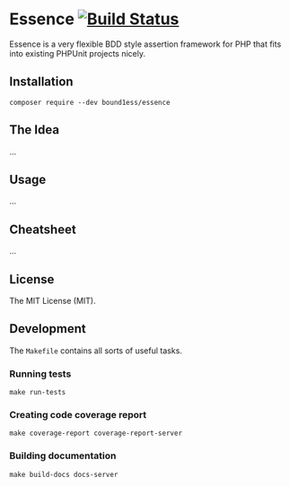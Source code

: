 # Essence [![Build Status](https://travis-ci.org/bound1ess/essence.svg?branch=master)](https://travis-ci.org/bound1ess/essence)

Essence is a very flexible BDD style assertion framework for PHP that fits into existing
 PHPUnit projects nicely.

## Installation

```
composer require --dev bound1ess/essence
```

## The Idea

...

## Usage

...

## Cheatsheet

...

## License

The MIT License (MIT).

## Development

The `Makefile` contains all sorts of useful tasks.

### Running tests

```shell
make run-tests
```

### Creating code coverage report

```shell
make coverage-report coverage-report-server
```

### Building documentation

```shell
make build-docs docs-server
```
